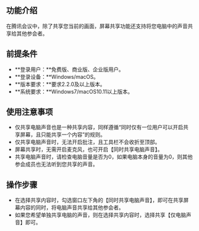 ## 功能介绍
在腾讯会议中，除了共享您当前的画面，屏幕共享功能还支持将您电脑中的声音共享给其他参会者。

## 前提条件
- **登录用户：**免费版、商业版、企业版用户。
- **登录设备：**Windows/macOS。
- **版本要求：**要求2.2.0及以上版本。
- **系统要求：**Windows7/macOS10.11以上版本。


## 使用注意事项
- 仅共享电脑声音也是一种共享内容，同样遵循“同时仅有一位用户可以开启共享屏幕，且只能共享一个内容”的规则。
- 仅共享电脑声音时，无法开启批注，且工具栏不会收折至顶部。
- 屏幕共享时，无需开启麦克风，也可开启【同时共享电脑声音】。
- 共享电脑声音时，请检查电脑音量是否为0，如果电脑本身的音量为0，则其他参会成员也无法听到您共享的声音。

## 操作步骤
- 在选择共享内容时，勾选窗口左下角的【同时共享电脑声音】，即可在共享屏幕内容的同时，将电脑声音共享给其他参会者。
- 如果您希望单独共享电脑的声音，则在选择共享内容时，选择共享【仅电脑声音】即可。
